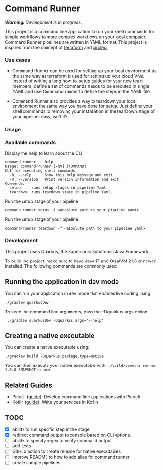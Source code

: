 # Command Runner

_**Warning:** Development is in progress._

This project is a command line application to run your shell commands for simple workflows to more complex workflows on
your local computer. Command Runner pipelines are written in YAML format. This project is inspired from the concept
of [terraform](https://www.terraform.io/) and [circleci](https://circleci.com/).

### Use cases

* Command Runner can be used for setting up your local environment as the same way
  as [terraform](https://www.terraform.io/) is used for setting up your cloud VMs. Instead of writing a long
  how-to-setup guides for your new team members, define a set of commands needs to be executed in single YAML and use
  Command runner to define the steps in the YAML file.

* Command Runner also provides a way to teardown your local environment the same way you have done for setup. Just
  define your shell commands to removing your installation in the tearDown stage of your pipeline. easy, isn't it?

### Usage

### Available commands

Display the help to learn about the CLI

```shell script
command-runner -- help
Usage: command-runner [-hV] [COMMAND]
CLI for executing shell commands
  -h, --help      Show this help message and exit.
  -V, --version   Print version information and exit.
Commands:
  setup     runs setup stages in pipeline Yaml.
  teardown  runs teardown stage in pipeline Yaml.
```

Run the setup stage of your pipeline

```shell script
command-runner setup -f <aboslute path to your pipeline yaml>
```

Run the setup stage of your pipeline

```shell script
command-runner teardown -f <aboslute path to your pipeline yaml>
```

### Development

This project uses Quarkus, the Supersonic Subatomic Java Framework.

To build the project, make sure to have Java 17 and GraalVM 21.3 or newer installed. The following commands are commonly
used:

## Running the application in dev mode

You can run your application in dev mode that enables live coding using:

```shell script
./gradlew quarkusDev
```

To seed the command line arguments, pass the -Dquarkus.args option:

```shell script
 ./gradlew quarkusDev -Dquarkus.args='--help'
```

## Creating a native executable

You can create a native executable using:

```shell script
./gradlew build -Dquarkus.package.type=native
```

You can then execute your native executable with: `./build/command-runner-1.0.0-SNAPSHOT-runner`

## Related Guides

- Picocli ([guide](https://quarkus.io/guides/picocli)): Develop command line applications with Picocli
- Kotlin ([guide](https://quarkus.io/guides/kotlin)): Write your services in Kotlin

## TODO

- [x] ability to run specific step in the stage
- [x] redirect command output to console based on CLI options.
- [ ] ability to specify regex to verify command output
- [ ] add tests
- [ ] GitHub action to create release for native executables
- [ ] improve README to how to add alias for command runner
- [ ] create sample pipelines
